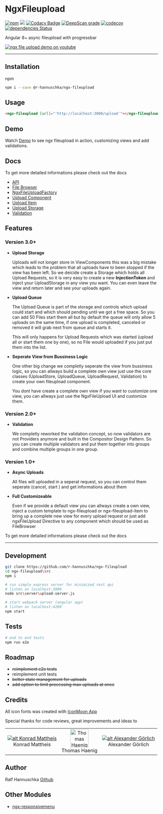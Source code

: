 # NgxFileupload

[![npm](https://img.shields.io/npm/v/@r-hannuschka/ngx-fileupload.svg?maxAge=2592000?style=plastic)](https://www.npmjs.com/package/@r-hannuschka/ngx-fileupload)
![](https://github.com/r-hannuschka/ngx-fileupload/workflows/ngx-fileupload/badge.svg?branch=master)
[![Codacy Badge](https://api.codacy.com/project/badge/Grade/dc2f1a553c31471a95184d397bf72eb3)](https://www.codacy.com/app/r-hannuschka/ngx-fileupload?utm_source=github.com&amp;utm_medium=referral&amp;utm_content=r-hannuschka/ngx-fileupload&amp;utm_campaign=Badge_Grade)
[![DeepScan grade](https://deepscan.io/api/teams/6017/projects/7879/branches/86957/badge/grade.svg)](https://deepscan.io/dashboard#view=project&tid=6017&pid=7879&bid=86957)
[![codecov](https://codecov.io/gh/r-hannuschka/ngx-fileupload/branch/master/graph/badge.svg)](https://codecov.io/gh/r-hannuschka/ngx-fileupload)
[![dependencies Status](https://david-dm.org/r-hannuschka/ngx-fileupload/status.svg?path=src)](https://david-dm.org/r-hannuschka/ngx-fileupload?path=src)

Angular 8+ async fileupload with progressbar

[![ngx file upload demo on youtube](https://github.com/r-hannuschka/ngx-fileupload/blob/master/docs/ngx-fileupload.png?raw=true)](http://www.youtube.com/watch?v=KpHKw0AEOqg)
___

## Installation

npm

```bash
npm i --save @r-hannuschka/ngx-fileupload
```

## Usage

```html
<ngx-fileupload [url]="'http://localhost:3000/upload'"></ngx-fileupload>
```

## Demo

Watch [Demo](https://r-hannuschka.github.io/ngx-fileupload/#/) to see ngx fileupload in action, customizing views and add validations.

## Docs

To get more detailed informations please check out the docs

- [API](https://github.com/r-hannuschka/ngx-fileupload/blob/master/docs/api.md)
- [File Browser](https://github.com/r-hannuschka/ngx-fileupload/blob/master/docs/upload-directive.md)
- [NgxFileUploadFactory](https://github.com/r-hannuschka/ngx-fileupload/blob/master/docs/factory.md)
- [Upload Component](https://github.com/r-hannuschka/ngx-fileupload/blob/master/docs/upload-component.md)
- [Upload Item](https://github.com/r-hannuschka/ngx-fileupload/blob/master/docs/upload-item.md)
- [Upload Storage](https://github.com/r-hannuschka/ngx-fileupload/blob/master/docs/upload.storage.md)
- [Validation](https://github.com/r-hannuschka/ngx-fileupload/blob/master/docs/validation.md)


## Features 

### Version 3.0+

- **Upload Storage**

    Uploads will not longer store in ViewComponents this was a big mistake which leads to the problem that all uploads have to been stopped if the view has been left. So we deicide create a Storage which holds all Upload Requests, so it is very easy to create a new **InjectionToken** and inject your UploadStorage in any view you want. You can even leave the view and return later and see your uploads again.

- **Upload Queue**

    The Upload Queue is part of the storage and controls which upload could start and which should pending until we got a free space. So you can add 50 Files start them all but by default the queue will only allow 5 uploads on the same time, if one upload is completed, canceled or removed it will grab next from queue and starts it.

    This will only happens for Upload Requests which was started (upload all or start them one by one), so no File would uploaded if you just put them into the list.

- **Seperate View from Bussiness Logic**

    One other big change we completly seperate the view from bussiness logic, so you can allways build a complete own view just use the core classes (UploadStore, UploadQueue, UploadRequest, Validation) to create your own fileupload component.

    You dont have create a complete own view if you want to customize one view, you can allways just use the NgxFileUpload UI and customize them.

### Version 2.0+

- **Validation**

    We completly reworked the validation concept, so now validators are not Providers anymore and built in the Compositor Design Pattern. So you can create multiple validators and put them together into groups and combine multiple groups in one group.

### Version 1.0+

- **Async Uploads**

    All files will uploaded in a seperat request, so you can control them seperate (cancel, start ) and get informations about them

- **Full Customizeable**

    Even if we provide a default view you can allways create a own view, inject a custom template to ngx-fileupload or ngx-fileupload-item to bring up a complete new view for every upload request or just add ngxFileUpload Directive to any component which should be used as FileBrowser

To get more detailed informations please check out the docs

___

## Development

```bash
git clone https://github.com/r-hannuschka/ngx-fileupload
cd ngx-fileupload\src
npm i

# run simple express server for minimized rest api
# listen on localhost:3000
node src\server\upload-server.js

# start webpack server (angular app)
# listen on localhost:4200
npm start
```

## Tests

```bash
# end to end tests
npm run e2e
```

## Roadmap

- ~~reimplement e2e tests~~
- reimplement unit tests
- ~~better state management for uploads~~
- ~~add option to limit processing max uploads at once~~

## Credits

All icon fonts was created with [IconMoon App](https://icomoon.io/app/#/select)

Special thanks for code reviews, great improvements and ideas to

||||  
|:-:|:-:|:-:|
|[![alt Konrad Mattheis](https://avatars2.githubusercontent.com/u/1100969?s=60&v=4)](https://github.com/konne)<br />Konrad Mattheis| [<img src="https://avatars3.githubusercontent.com/u/17725886?s=60&v=4" width=60 alt="Thomas Haenig" />](https://github.com/thomashaenig)<br />Thomas Haenig| [![alt Alexander Görlich](https://avatars0.githubusercontent.com/u/13659581?s=60&v=4)](https://github.com/AlexanderGoerlich)  <br />Alexander Görlich|

## Author

Ralf Hannuschka [Github](https://github.com/r-hannuschka)

## Other Modules

- [ngx-responsivemenu](https://github.com/r-hannuschka/ngx-responsivemenu)

